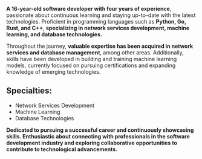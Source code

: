 **A 16-year-old software developer with four years of experience**, passionate about continuous learning and staying up-to-date with the latest technologies. Proficient in programming languages such as **Python, Go, Rust, and C++**, **specializing in network services development, machine learning, and database technologies.**

Throughout the journey, **valuable expertise has been acquired in network services and database management**, among other areas. Additionally, skills have been developed in building and training machine learning models, currently focused on pursuing certifications and expanding knowledge of emerging technologies.

## Specialties:

- Network Services Development
- Machine Learning
- Database Technologies

**Dedicated to pursuing a successful career and continuously showcasing skills. Enthusiastic about connecting with professionals in the software development industry and exploring collaborative opportunities to contribute to technological advancements.**

